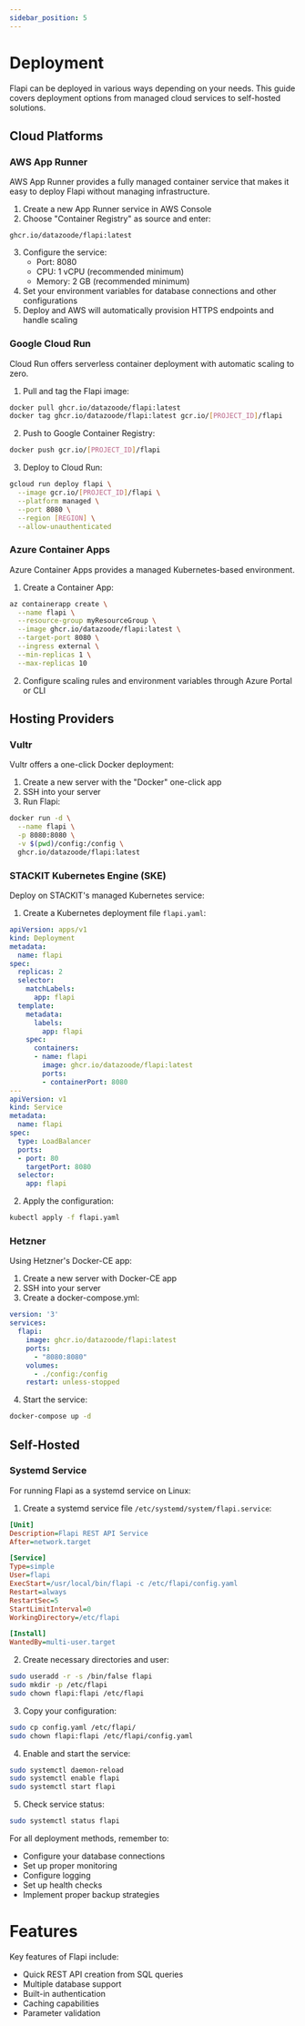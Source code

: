 ```yaml
---
sidebar_position: 5
---
```


# Deployment

Flapi can be deployed in various ways depending on your needs. This guide covers deployment options from managed cloud services to self-hosted solutions.

## Cloud Platforms

### AWS App Runner

AWS App Runner provides a fully managed container service that makes it easy to deploy Flapi without managing infrastructure.

1. Create a new App Runner service in AWS Console
2. Choose "Container Registry" as source and enter:
```
ghcr.io/datazoode/flapi:latest
```
3. Configure the service:
   - Port: 8080
   - CPU: 1 vCPU (recommended minimum)
   - Memory: 2 GB (recommended minimum)
4. Set your environment variables for database connections and other configurations
5. Deploy and AWS will automatically provision HTTPS endpoints and handle scaling

### Google Cloud Run

Cloud Run offers serverless container deployment with automatic scaling to zero.

1. Pull and tag the Flapi image:
```bash
docker pull ghcr.io/datazoode/flapi:latest
docker tag ghcr.io/datazoode/flapi:latest gcr.io/[PROJECT_ID]/flapi
```

2. Push to Google Container Registry:
```bash
docker push gcr.io/[PROJECT_ID]/flapi
```

3. Deploy to Cloud Run:
```bash
gcloud run deploy flapi \
  --image gcr.io/[PROJECT_ID]/flapi \
  --platform managed \
  --port 8080 \
  --region [REGION] \
  --allow-unauthenticated
```

### Azure Container Apps

Azure Container Apps provides a managed Kubernetes-based environment.

1. Create a Container App:
```bash
az containerapp create \
  --name flapi \
  --resource-group myResourceGroup \
  --image ghcr.io/datazoode/flapi:latest \
  --target-port 8080 \
  --ingress external \
  --min-replicas 1 \
  --max-replicas 10
```

2. Configure scaling rules and environment variables through Azure Portal or CLI

## Hosting Providers

### Vultr

Vultr offers a one-click Docker deployment:

1. Create a new server with the "Docker" one-click app
2. SSH into your server
3. Run Flapi:
```bash
docker run -d \
  --name flapi \
  -p 8080:8080 \
  -v $(pwd)/config:/config \
  ghcr.io/datazoode/flapi:latest
```

### STACKIT Kubernetes Engine (SKE)

Deploy on STACKIT's managed Kubernetes service:

1. Create a Kubernetes deployment file `flapi.yaml`:
```yaml
apiVersion: apps/v1
kind: Deployment
metadata:
  name: flapi
spec:
  replicas: 2
  selector:
    matchLabels:
      app: flapi
  template:
    metadata:
      labels:
        app: flapi
    spec:
      containers:
      - name: flapi
        image: ghcr.io/datazoode/flapi:latest
        ports:
        - containerPort: 8080
---
apiVersion: v1
kind: Service
metadata:
  name: flapi
spec:
  type: LoadBalancer
  ports:
  - port: 80
    targetPort: 8080
  selector:
    app: flapi
```

2. Apply the configuration:
```bash
kubectl apply -f flapi.yaml
```

### Hetzner

Using Hetzner's Docker-CE app:

1. Create a new server with Docker-CE app
2. SSH into your server
3. Create a docker-compose.yml:
```yaml
version: '3'
services:
  flapi:
    image: ghcr.io/datazoode/flapi:latest
    ports:
      - "8080:8080"
    volumes:
      - ./config:/config
    restart: unless-stopped
```

4. Start the service:
```bash
docker-compose up -d
```

## Self-Hosted

### Systemd Service

For running Flapi as a systemd service on Linux:

1. Create a systemd service file `/etc/systemd/system/flapi.service`:
```ini
[Unit]
Description=Flapi REST API Service
After=network.target

[Service]
Type=simple
User=flapi
ExecStart=/usr/local/bin/flapi -c /etc/flapi/config.yaml
Restart=always
RestartSec=5
StartLimitInterval=0
WorkingDirectory=/etc/flapi

[Install]
WantedBy=multi-user.target
```

2. Create necessary directories and user:
```bash
sudo useradd -r -s /bin/false flapi
sudo mkdir -p /etc/flapi
sudo chown flapi:flapi /etc/flapi
```

3. Copy your configuration:
```bash
sudo cp config.yaml /etc/flapi/
sudo chown flapi:flapi /etc/flapi/config.yaml
```

4. Enable and start the service:
```bash
sudo systemctl daemon-reload
sudo systemctl enable flapi
sudo systemctl start flapi
```

5. Check service status:
```bash
sudo systemctl status flapi
```

For all deployment methods, remember to:
- Configure your database connections
- Set up proper monitoring
- Configure logging
- Set up health checks
- Implement proper backup strategies

# Features

Key features of Flapi include:

- Quick REST API creation from SQL queries
- Multiple database support
- Built-in authentication
- Caching capabilities
- Parameter validation 